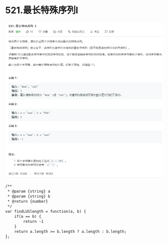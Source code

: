 # 521.最长特殊序列I
![](img/521.最长特俗序列I.png)  

```
/**
 * @param {string} a
 * @param {string} b
 * @return {number}
 */
var findLUSlength = function(a, b) {
    if(a == b) {
        return -1
    }
    return a.length >= b.length ? a.length : b.length;
};
```